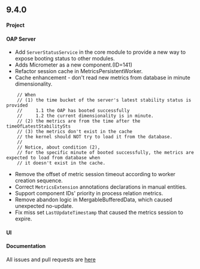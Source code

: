## 9.4.0

#### Project

#### OAP Server

* Add `ServerStatusService` in the core module to provide a new way to expose booting status to other modules.
* Adds Micrometer as a new component.(ID=141)
* Refactor session cache in MetricsPersistentWorker.
* Cache enhancement - don't read new metrics from database in minute dimensionality.
```
    // When
    // (1) the time bucket of the server's latest stability status is provided
    //     1.1 the OAP has booted successfully
    //     1.2 the current dimensionality is in minute.
    // (2) the metrics are from the time after the timeOfLatestStabilitySts
    // (3) the metrics don't exist in the cache
    // the kernel should NOT try to load it from the database.
    //
    // Notice, about condition (2),
    // for the specific minute of booted successfully, the metrics are expected to load from database when
    // it doesn't exist in the cache.
```
* Remove the offset of metric session timeout according to worker creation sequence.
* Correct `MetricsExtension` annotations declarations in manual entities.
* Support component IDs' priority in process relation metrics.
* Remove abandon logic in MergableBufferedData, which caused unexpected no-update.
* Fix miss set `LastUpdateTimestamp` that caused the metrics session to expire.

#### UI

#### Documentation

All issues and pull requests are [here](https://github.com/apache/skywalking/milestone/160?closed=1)
